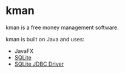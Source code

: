 # kman

kman is a free money management software.

kman is built on Java and uses:

* JavaFX
* [SQLite](https://sqlite.org/index.html)
* [SQLite JDBC Driver](https://github.com/xerial/sqlite-jdbc)
